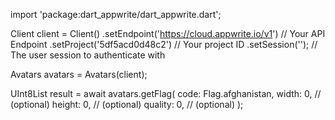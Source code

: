 import 'package:dart_appwrite/dart_appwrite.dart';

Client client = Client()
    .setEndpoint('https://cloud.appwrite.io/v1') // Your API Endpoint
    .setProject('5df5acd0d48c2') // Your project ID
    .setSession(''); // The user session to authenticate with

Avatars avatars = Avatars(client);

UInt8List result = await avatars.getFlag(
    code: Flag.afghanistan,
    width: 0, // (optional)
    height: 0, // (optional)
    quality: 0, // (optional)
);
